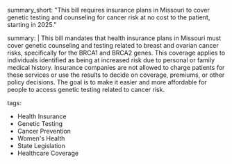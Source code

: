 summary_short: "This bill requires insurance plans in Missouri to cover genetic testing and counseling for cancer risk at no cost to the patient, starting in 2025."

summary: |
  This bill mandates that health insurance plans in Missouri must cover genetic counseling and testing related to breast and ovarian cancer risks, specifically for the BRCA1 and BRCA2 genes. This coverage applies to individuals identified as being at increased risk due to personal or family medical history. Insurance companies are not allowed to charge patients for these services or use the results to decide on coverage, premiums, or other policy decisions. The goal is to make it easier and more affordable for people to access genetic testing related to cancer risk.

tags:
  - Health Insurance
  - Genetic Testing
  - Cancer Prevention
  - Women's Health
  - State Legislation
  - Healthcare Coverage
